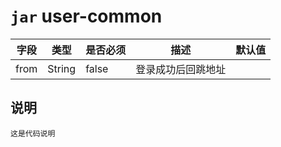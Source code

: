 # `jar` user-common


|字段|类型|是否必须|描述|默认值|
|---|---|---|---|---|
|from|String|false|登录成功后回跳地址|

## 说明
```
这是代码说明

```
